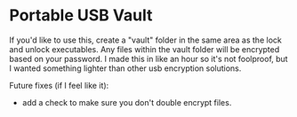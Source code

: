 # Portable USB Vault
If you'd like to use this, create a "vault" folder in the same area as the lock and unlock executables. Any files within the vault folder will be encrypted based on your password. I made this in like an hour so it's not foolproof, but I wanted something lighter than other usb encryption solutions. 



Future fixes (if I feel like it):
 - add a check to make sure you don't double encrypt files.

